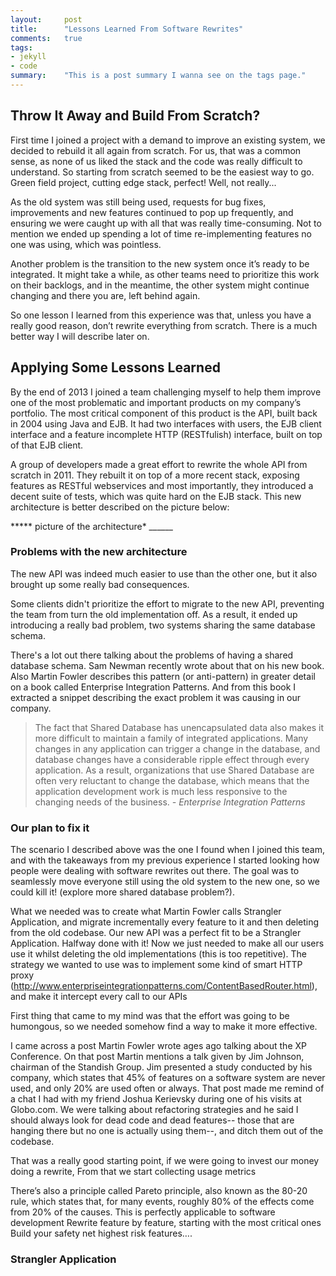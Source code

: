 ```yaml
---
layout:     post
title:      "Lessons Learned From Software Rewrites"
comments:   true
tags:
- jekyll
- code
summary:    "This is a post summary I wanna see on the tags page."
---
```


## Throw It Away and Build From Scratch? ##

First time I joined a project with a demand to improve an existing system, we decided to rebuild it all again from scratch. For us, that was a common sense, as none of us liked the stack and the code was really difficult to understand. So starting from scratch seemed to be the easiest way to go. Green field project, cutting edge stack, perfect! Well, not really...

As the old system was still being used, requests for bug fixes, improvements and new features continued to pop up frequently, and ensuring we were caught up with all that was really time-consuming. Not to mention we ended up spending a lot of time re-implementing features no one was using, which was pointless.

Another problem is the transition to the new system once it’s ready to be integrated. It might take a while, as other teams need to prioritize this work on their backlogs, and in the meantime, the other system might continue changing and there you are, left behind again.

So one lesson I learned from this experience was that, unless you have a really good reason, don’t rewrite everything from scratch. There is a much better way I will describe later on.

## Applying Some Lessons Learned ##

By the end of 2013 I joined a team challenging myself to help them improve one of the most problematic and important products on my company’s portfolio. The most critical component of this product is the API, built back in 2004 using Java and EJB. It had two interfaces with users, the EJB client interface and a feature incomplete HTTP (RESTfulish) interface, built on top of that EJB client.

A group of developers made a great effort to rewrite the whole API from scratch in 2011. They rebuilt it on top of a more recent stack, exposing features as RESTful webservices and most importantly, they introduced a decent suite of tests, which was quite hard on the EJB stack. This new architecture is better described on the picture below:

***** picture of the architecture* ______


### Problems with the new architecture ###

The new API was indeed much easier to use than the other one, but it also brought up some really bad consequences.

Some clients didn't prioritize the effort to migrate to the new API, preventing the team from turn the old implementation off. As a result, it ended up introducing a really bad problem, two systems sharing the same database schema.

There's a lot out there talking about the problems of having a shared database schema. Sam Newman recently wrote about that on his new book. Also Martin Fowler describes this pattern (or anti-pattern) in greater detail on a book called Enterprise Integration Patterns. And from this book I extracted a snippet describing the exact problem it was causing in our company.

> The fact that Shared Database has unencapsulated data also makes it more difficult to maintain a family of integrated applications. Many changes in any application can trigger a change in the database, and database changes have a considerable ripple effect through every application. As a result, organizations that use Shared Database are often very reluctant to change the database, which means that the application development work is much less responsive to the changing needs of the business. *- Enterprise Integration Patterns*

### Our plan to fix it ###

The scenario I described above was the one I found when I joined this team, and with the takeaways from my previous experience I started looking how people were dealing with software rewrites out there. The goal was to seamlessly move everyone still using the old system to the new one, so we could kill it! (explore more shared database problem?).

What we needed was to create what Martin Fowler calls Strangler Application, and migrate incrementally every feature to it and then deleting from the old codebase. Our new API was a perfect fit to be a Strangler Application. Halfway done with it! Now we just needed to make all our users use it whilst deleting the old implementations (this is too repetitive). The strategy we wanted to use was to implement some kind of smart HTTP proxy (http://www.enterpriseintegrationpatterns.com/ContentBasedRouter.html), and make it intercept every call to our APIs

First thing that came to my mind was that the effort was going to be humongous, so we needed somehow find a way to make it more effective.

I came across a post Martin Fowler wrote ages ago talking about the XP Conference. On that post Martin mentions a talk given by Jim Johnson, chairman of the Standish Group. Jim presented a study conducted by his company, which states that 45% of features on a software system are never used, and only 20% are used often or always. That post made me remind of a chat I had with my friend Joshua Kerievsky during one of his visits at Globo.com. We were talking about refactoring strategies and he said I should always look for dead code and dead features-- those that are hanging there but no one is actually using them--, and ditch them out of the codebase.

That was a really good starting point, if we were going to invest our money doing a rewrite,
From that we start collecting usage metrics

There’s also a principle called Pareto principle, also known as the 80-20 rule, which states that, for many events, roughly 80% of the effects come from 20% of the causes. This is perfectly applicable to software development
Rewrite feature by feature, starting with the most critical ones
Build your safety net
highest risk features….

### Strangler Application ###
